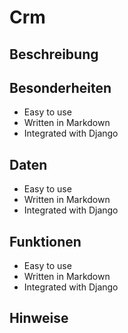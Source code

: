 <!-- source/Crm.md -->

# Crm

## Beschreibung


## Besonderheiten

- Easy to use
- Written in Markdown
- Integrated with Django

## Daten

- Easy to use
- Written in Markdown
- Integrated with Django

## Funktionen

- Easy to use
- Written in Markdown
- Integrated with Django

## Hinweise

